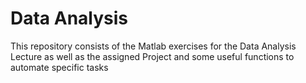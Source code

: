 # Data Analysis
 
This repository consists of the Matlab exercises for the Data Analysis Lecture as well as the assigned Project and some useful functions to automate specific tasks
